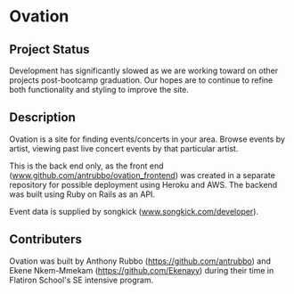 # Ovation

## Project Status

Development has significantly slowed as we are working toward on other projects post-bootcamp graduation. Our hopes are to continue to refine both functionality and styling to improve the site. 

## Description

Ovation is a site for finding events/concerts in your area. Browse events by artist, viewing past live concert events by that particular artist. 

This is the back end only, as the front end (www.github.com/antrubbo/ovation_frontend) was created in a separate repository for possible deployment using Heroku and AWS. The backend was built using Ruby on Rails as an API. 

Event data is supplied by songkick (www.songkick.com/developer).

## Contributers

Ovation was built by Anthony Rubbo (https://github.com/antrubbo) and Ekene Nkem-Mmekam (https://github.com/Ekenayy) during their time in Flatiron School's SE intensive program.